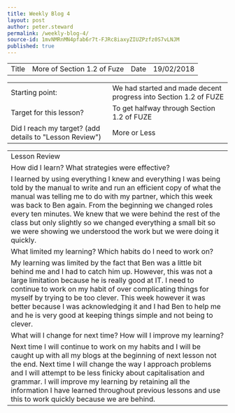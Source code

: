 ```yaml
---
title: Weekly Blog 4
layout: post
author: peter.steward
permalink: /weekly-blog-4/
source-id: 1mvNMRnMN4pfab6r7t-FJRc8iaxyZIUZPzfz0S7vLNJM
published: true
---
```

<table>
  <tr>
    <td>Title</td>
    <td>More of Section 1.2 of Fuze</td>
    <td>Date</td>
    <td>19/02/2018</td>
  </tr>
</table>


<table>
  <tr>
    <td>Starting point:</td>
    <td>We had started and made decent progress into Section 1.2 of FUZE</td>
  </tr>
  <tr>
    <td>Target for this lesson?</td>
    <td>To get halfway through Section 1.2 of FUZE</td>
  </tr>
  <tr>
    <td>Did I reach my target? 
(add details to "Lesson Review")</td>
    <td> More or Less</td>
  </tr>
</table>


<table>
  <tr>
    <td>Lesson Review</td>
  </tr>
  <tr>
    <td>How did I learn? What strategies were effective? </td>
  </tr>
  <tr>
    <td>I learned by using everything I knew and everything I was being told by the manual to write and run an efficient copy of what the manual was telling me to do with my partner, which this week was back to Ben again. From the beginning we changed roles every ten minutes. We knew that we were behind the rest of the class but only slightly so we changed everything a small bit so we were showing we understood the work but we were doing it quickly.</td>
  </tr>
  <tr>
    <td>What limited my learning? Which habits do I need to work on? </td>
  </tr>
  <tr>
    <td>My learning was limited by the fact that Ben was a little bit behind me and I had to catch him up. However, this was not a large limitation because he is really good at IT. I need to continue to work on my habit of over complicating things for myself by trying to be too clever. This week however it was better because I was acknowledging it and I had Ben to help me and he is very good at keeping things simple and not being to clever. </td>
  </tr>
  <tr>
    <td>What will I change for next time? How will I improve my learning?</td>
  </tr>
  <tr>
    <td>Next time I will continue to work on my habits and I will be caught up with all my blogs at the beginning of next lesson not the end. Next time I will change the way I approach problems and I will attempt to be less finicky about capitalisation and grammar. I will improve my learning by retaining all the information I have learned throughout previous lessons and use this to work quickly because we are behind. </td>
  </tr>
</table>


